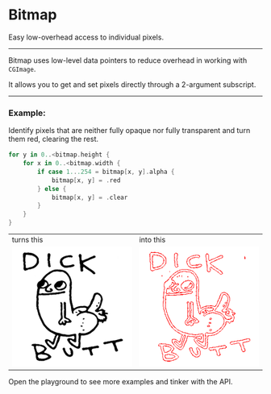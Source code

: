 # Bitmap
Easy low-overhead access to individual pixels.

***

Bitmap uses low-level data pointers to reduce overhead in working with `CGImage`.

It allows you to get and set pixels directly through a 2-argument subscript.

***

### Example:

Identify pixels that are neither fully opaque nor fully transparent and turn them red, clearing the rest.
```Swift
for y in 0..<bitmap.height {
	for x in 0..<bitmap.width {
		if case 1...254 = bitmap[x, y].alpha {
			bitmap[x, y] = .red
		} else {
			bitmap[x, y] = .clear
		}
	}
}
```
<table>
  <tr>
    <td>turns this</td>
    <td>into this</td>
  </tr>
  <tr>
    <td><img src=images/dickbutt.png /></td>
    <td><img src=images/dickbutt_processed.png /></td>
  </tr>
</table>

Open the playground to see more examples and tinker with the API.

